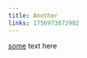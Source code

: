 ```yaml
---
title: Another
links: 1756973072902
---
```


<p><a target="_blank" rel="noopener noreferrer nofollow" class="page-link" href="/pages/start">some</a> text here</p>